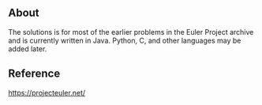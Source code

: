 About
---
The solutions is for most of the earlier problems in the Euler Project archive
and is currently written in Java. Python, C, and other languages may be added
later.

Reference
---
https://projecteuler.net/
